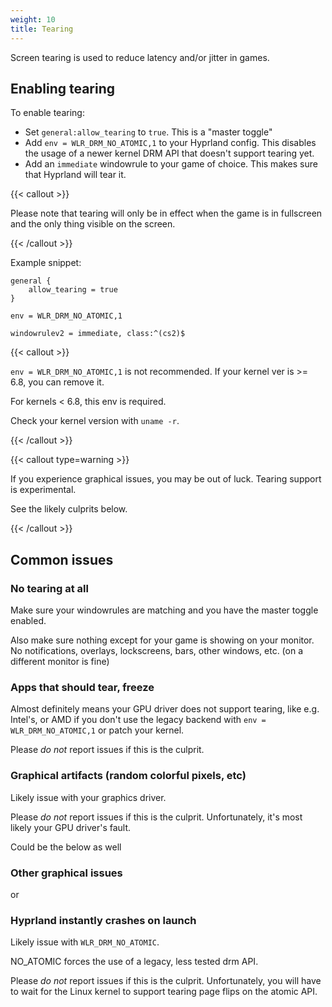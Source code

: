 ```yaml
---
weight: 10
title: Tearing
---
```


Screen tearing is used to reduce latency and/or jitter in games.

## Enabling tearing

To enable tearing:

- Set `general:allow_tearing` to `true`. This is a "master toggle"
- Add `env = WLR_DRM_NO_ATOMIC,1` to your Hyprland config. This disables the
  usage of a newer kernel DRM API that doesn't support tearing yet.
- Add an `immediate` windowrule to your game of choice. This makes sure that
  Hyprland will tear it.

{{< callout >}}

Please note that tearing will only be in effect when the game is in fullscreen
and the only thing visible on the screen.

{{< /callout >}}

Example snippet:

```env
general {
    allow_tearing = true
}

env = WLR_DRM_NO_ATOMIC,1

windowrulev2 = immediate, class:^(cs2)$
```

{{< callout >}}

`env = WLR_DRM_NO_ATOMIC,1` is not recommended. If your kernel ver is >= 6.8,
you can remove it.

For kernels < 6.8, this env is required.

Check your kernel version with `uname -r`.

{{< /callout >}}

{{< callout type=warning >}}

If you experience graphical issues, you may be out of luck. Tearing support is
experimental.

See the likely culprits below.

{{< /callout >}}

## Common issues

### No tearing at all

Make sure your windowrules are matching and you have the master toggle enabled.

Also make sure nothing except for your game is showing on your monitor. No
notifications, overlays, lockscreens, bars, other windows, etc. (on a different
monitor is fine)

### Apps that should tear, freeze

Almost definitely means your GPU driver does not support tearing, like e.g.
Intel's, or AMD if you don't use the legacy backend with `env = WLR_DRM_NO_ATOMIC,1` or patch your kernel.

Please _do not_ report issues if this is the culprit.

### Graphical artifacts (random colorful pixels, etc)

Likely issue with your graphics driver.

Please _do not_ report issues if this is the culprit. Unfortunately, it's most
likely your GPU driver's fault.

Could be the below as well

### Other graphical issues

or

### Hyprland instantly crashes on launch

Likely issue with `WLR_DRM_NO_ATOMIC`.

NO_ATOMIC forces the use of a legacy, less tested drm API.

Please _do not_ report issues if this is the culprit. Unfortunately, you will
have to wait for the Linux kernel to support tearing page flips on the atomic
API.
